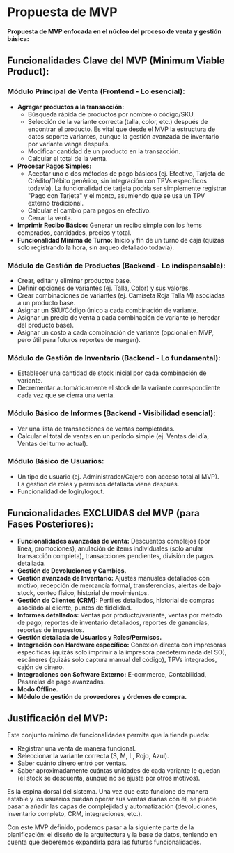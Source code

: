 # Propuesta de MVP

**Propuesta de MVP enfocada en el núcleo del proceso de venta y gestión básica:**

## Funcionalidades Clave del MVP (Minimum Viable Product):

### Módulo Principal de Venta (Frontend - Lo esencial):

- **Agregar productos a la transacción:**
  - Búsqueda rápida de productos por nombre o código/SKU.
  - Selección de la variante correcta (talla, color, etc.) después de encontrar el producto. Es vital que desde el MVP la estructura de datos soporte variantes, aunque la gestión avanzada de inventario por variante venga después.
  - Modificar cantidad de un producto en la transacción.
  - Calcular el total de la venta.
- **Procesar Pagos Simples:**
  - Aceptar uno o dos métodos de pago básicos (ej. Efectivo, Tarjeta de Crédito/Débito genérico, sin integración con TPVs específicos todavía). La funcionalidad de tarjeta podría ser simplemente registrar "Pago con Tarjeta" y el monto, asumiendo que se usa un TPV externo tradicional.
  - Calcular el cambio para pagos en efectivo.
  - Cerrar la venta.
- **Imprimir Recibo Básico:** Generar un recibo simple con los ítems comprados, cantidades, precios y total.
- **Funcionalidad Mínima de Turno:** Inicio y fin de un turno de caja (quizás solo registrando la hora, sin arqueo detallado todavía).

### Módulo de Gestión de Productos (Backend - Lo indispensable):

- Crear, editar y eliminar productos base.
- Definir opciones de variantes (ej. Talla, Color) y sus valores.
- Crear combinaciones de variantes (ej. Camiseta Roja Talla M) asociadas a un producto base.
- Asignar un SKU/Código único a cada combinación de variante.
- Asignar un precio de venta a cada combinación de variante (o heredar del producto base).
- Asignar un costo a cada combinación de variante (opcional en MVP, pero útil para futuros reportes de margen).

### Módulo de Gestión de Inventario (Backend - Lo fundamental):

- Establecer una cantidad de stock inicial por cada combinación de variante.
- Decrementar automáticamente el stock de la variante correspondiente cada vez que se cierra una venta.

### Módulo Básico de Informes (Backend - Visibilidad esencial):

- Ver una lista de transacciones de ventas completadas.
- Calcular el total de ventas en un período simple (ej. Ventas del día, Ventas del turno actual).

### Módulo Básico de Usuarios:

- Un tipo de usuario (ej. Administrador/Cajero con acceso total al MVP). La gestión de roles y permisos detallada viene después.
- Funcionalidad de login/logout.

## Funcionalidades EXCLUIDAS del MVP (para Fases Posteriores):

- **Funcionalidades avanzadas de venta:** Descuentos complejos (por línea, promociones), anulación de ítems individuales (solo anular transacción completa), transacciones pendientes, división de pagos detallada.
- **Gestión de Devoluciones y Cambios.**
- **Gestión avanzada de Inventario:** Ajustes manuales detallados con motivo, recepción de mercancía formal, transferencias, alertas de bajo stock, conteo físico, historial de movimientos.
- **Gestión de Clientes (CRM):** Perfiles detallados, historial de compras asociado al cliente, puntos de fidelidad.
- **Informes detallados:** Ventas por producto/variante, ventas por método de pago, reportes de inventario detallados, reportes de ganancias, reportes de impuestos.
- **Gestión detallada de Usuarios y Roles/Permisos.**
- **Integración con Hardware específico:** Conexión directa con impresoras específicas (quizás solo imprimir a la impresora predeterminada del SO), escáneres (quizás solo captura manual del código), TPVs integrados, cajón de dinero.
- **Integraciones con Software Externo:** E-commerce, Contabilidad, Pasarelas de pago avanzadas.
- **Modo Offline.**
- **Módulo de gestión de proveedores y órdenes de compra.**

## Justificación del MVP:

Este conjunto mínimo de funcionalidades permite que la tienda pueda:

- Registrar una venta de manera funcional.
- Seleccionar la variante correcta (S, M, L, Rojo, Azul).
- Saber cuánto dinero entró por ventas.
- Saber aproximadamente cuántas unidades de cada variante le quedan (el stock se descuenta, aunque no se ajuste por otros motivos).

Es la espina dorsal del sistema. Una vez que esto funcione de manera estable y los usuarios puedan operar sus ventas diarias con él, se puede pasar a añadir las capas de complejidad y automatización (devoluciones, inventario completo, CRM, integraciones, etc.).

Con este MVP definido, podemos pasar a la siguiente parte de la planificación: el diseño de la arquitectura y la base de datos, teniendo en cuenta que deberemos expandirla para las futuras funcionalidades.